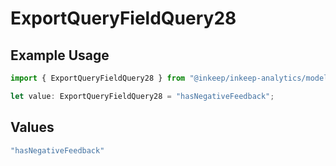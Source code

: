 # ExportQueryFieldQuery28

## Example Usage

```typescript
import { ExportQueryFieldQuery28 } from "@inkeep/inkeep-analytics/models/operations";

let value: ExportQueryFieldQuery28 = "hasNegativeFeedback";
```

## Values

```typescript
"hasNegativeFeedback"
```